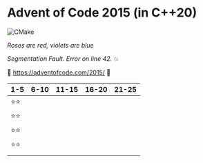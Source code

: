# Advent of Code 2015 (in C++20)

![CMake](https://github.com/LesnyRumcajs/advent-of-cpp-2015/workflows/CMake/badge.svg)

*Roses are red, violets are blue*

*Segmentation Fault. Error on line 42.*
💥

🎄 https://adventofcode.com/2015/ 🎄

| 1-5 | 6-10 | 11-15 | 16-20 | 21-25 |
|----|----|----|----|----|
| ⭐⭐ |    |    |    |    |
| ⭐⭐ |    |    |    |    |
| ⭐⭐ |    |    |    |    |
| ⭐⭐ |    |    |    |    |
|    |    |    |    |    |
